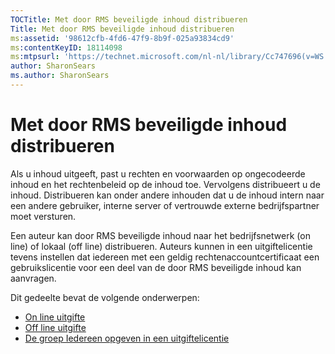 ```yaml
---
TOCTitle: Met door RMS beveiligde inhoud distribueren
Title: Met door RMS beveiligde inhoud distribueren
ms:assetid: '98612cfb-4fd6-47f9-8b9f-025a93834cd9'
ms:contentKeyID: 18114098
ms:mtpsurl: 'https://technet.microsoft.com/nl-nl/library/Cc747696(v=WS.10)'
author: SharonSears
ms.author: SharonSears
---
```


Met door RMS beveiligde inhoud distribueren
===========================================

Als u inhoud uitgeeft, past u rechten en voorwaarden op ongecodeerde inhoud en het rechtenbeleid op de inhoud toe. Vervolgens distribueert u de inhoud. Distribueren kan onder andere inhouden dat u de inhoud intern naar een andere gebruiker, interne server of vertrouwde externe bedrijfspartner moet versturen.

Een auteur kan door RMS beveiligde inhoud naar het bedrijfsnetwerk (on line) of lokaal (off line) distribueren. Auteurs kunnen in een uitgiftelicentie tevens instellen dat iedereen met een geldig rechtenaccountcertificaat een gebruikslicentie voor een deel van de door RMS beveiligde inhoud kan aanvragen.

Dit gedeelte bevat de volgende onderwerpen:

-   [On line uitgifte](https://technet.microsoft.com/962c4e83-cf34-4c61-9589-31d24b0299fb)
-   [Off line uitgifte](https://technet.microsoft.com/f6384ed2-f917-442e-aa63-c1394a1c4d06)
-   [De groep Iedereen opgeven in een uitgiftelicentie](https://technet.microsoft.com/86f1db8b-5cbc-4c0c-955d-810c20375758)
